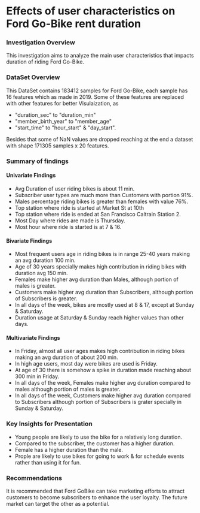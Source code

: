 # Effects of user characteristics on Ford Go-Bike rent duration

### Investigation Overview
This investigation aims to analyze the main user characteristics that impacts duration of riding Ford Go-Bike.

### DataSet Overview
This DataSet contains 183412 samples for Ford Go-Bike, each sample has 16 features which as made in 2019. Some of these features are replaced with
other features for better Visulaization, as

* "duration_sec" to "duration_min"
* "member_birth_year" to "member_age"
* "start_time" to "hour_start" & "day_start".

Besides that some of NaN values are dropped reaching at the end a dataset with shape 171305 samples x 20 features.

### Summary of findings

#### Univariate Findings
* Avg Duration of user riding bikes is about 11 min.
* Subscriber user types are much more than Customers with portion 91%.
* Males percentage riding bikes is greater than females with value 76%.
* Top station where ride is started at Market St at 10th
* Top station where ride is ended at San Francisco Caltrain Station 2.
* Most Day where rides are made is Thursday.
* Most hour where ride is started is at 7 & 16.

#### Bivariate Findings
* Most frequent users age in riding bikes is in range 25-40 years making an avg duration 100 min.
* Age of 30 years specially makes high contribution in riding bikes with duration avg 150 min.
* Females make higher avg duration than Males, although portion of males is greater.
* Customers make higher avg duration than Subscribers, although portion of Subscribers is greater.
* In all days of the week, bikes are mostly used at 8 & 17, except at Sunday & Saturday.
* Duration usage at Saturday & Sunday reach higher values than other days.

#### Multivariate Findings
* In Friday, almost all user ages makes high contribution in riding bikes making an avg duration of about 200 min.
* In high age users, most day were bikes are used is Friday.
* At age of 30 there is somehow a spike in duration made reaching about 300 min in Friday.
* In all days of the week, Females make higher avg duration compared to males although portion of males is greater.
* In all days of the week, Customers make higher avg duration compared to Subscribers although portion of Subscribers is grater specially in Sunday &
Saturday.

### Key Insights for Presentation
* Young people are likely to use the bike for a relatively long duration.
* Compared to the subscriber, the customer has a higher duration.
* Female has a higher duration than the male.
* Prople are likely to use bikes for going to work & for schedule events rather than using it for fun.

### Recommendations
It is recommended that Ford GoBike can take marketing efforts to attract customers to become subscribers to enhance the user loyalty. The future market can
target the other as a potential.
